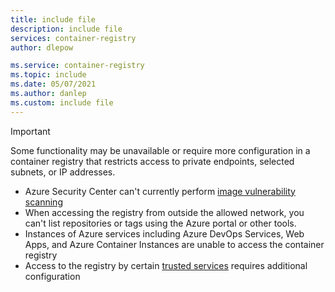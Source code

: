 ```yaml
---
title: include file
description: include file
services: container-registry
author: dlepow

ms.service: container-registry
ms.topic: include
ms.date: 05/07/2021
ms.author: danlep
ms.custom: include file
---
```



> [!IMPORTANT]
> Some functionality may be unavailable or require more configuration in a container registry that restricts access to private endpoints, selected subnets, or IP addresses. 
> * Azure Security Center can't currently perform [image vulnerability scanning](../articles/security-center/defender-for-container-registries-introduction.md?bc=%2fazure%2fcontainer-registry%2fbreadcrumb%2ftoc.json&toc=%2fazure%2fcontainer-registry%2ftoc.json) 
> * When accessing the registry from outside the allowed network, you can't list repositories or tags using the Azure portal or other tools.
> * Instances of Azure services including Azure DevOps Services, Web Apps, and Azure Container Instances are unable to access the container registry
> * Access to the registry by certain [trusted services](../articles/container-registry/allow-access-trusted-services.md) requires additional configuration
